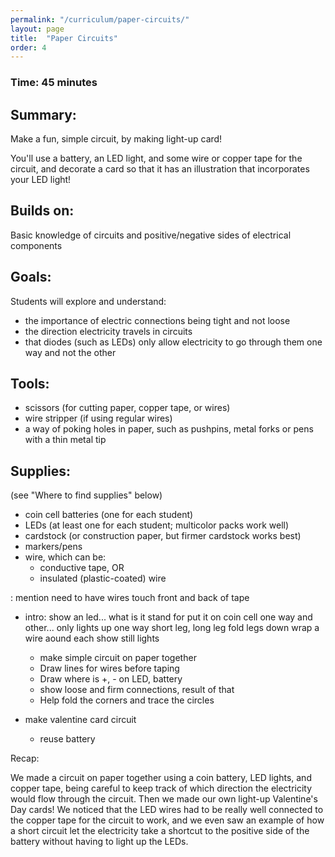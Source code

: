 ```yaml
---
permalink: "/curriculum/paper-circuits/"
layout: page
title:  "Paper Circuits"
order: 4
---
```


### Time: 45 minutes

Summary:
--------
Make a fun, simple circuit, by making light-up card!

You'll use a battery, an LED light, and some wire or copper tape for the circuit, and decorate a card so that it has an illustration that incorporates your LED light!

Builds on:
----------
Basic knowledge of circuits and positive/negative sides of electrical components


Goals:
------

Students will explore and understand:
* the importance of electric connections being tight and not loose
* the direction electricity travels in circuits
* that diodes (such as LEDs) only allow electricity to go through them one way and not the other

Tools:
------
* scissors (for cutting paper, copper tape, or wires)
* wire stripper (if using regular wires)
* a way of poking holes in paper, such as pushpins, metal forks or pens with a thin metal tip

Supplies:
---------
(see "Where to find supplies" below)

- coin cell batteries (one for each student)
- LEDs (at least one for each student; multicolor packs work well)
- cardstock (or construction paper, but firmer cardstock works best)
- markers/pens
- wire, which can be:
  - conductive tape, OR
  - insulated (plastic-coated) wire

: mention need to have wires touch front and back of tape






- intro:
show an led... what is it stand for
put it on coin cell one way and other... only lights up one way
short leg, long leg
fold legs down
wrap a wire aound each
show still lights

    - make simple circuit on paper together
    - Draw lines for wires before taping
    - Draw where is +, - on LED, battery
    - show loose and firm connections, result of that
    - Help fold the corners and trace the circles
- make valentine card circuit
    - reuse battery

Recap:

We made a circuit on paper together using a coin battery, LED lights, and copper tape, being careful to keep track of which direction the electricity would flow through the circuit. Then we made our own light-up Valentine's Day cards! We noticed that the LED wires had to be really well connected to the copper tape for the circuit to work, and we even saw an example of how a short circuit let the electricity take a shortcut to the positive side of the battery without having to light up the LEDs.
